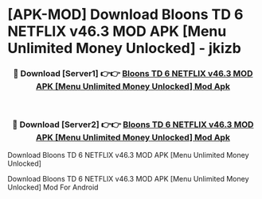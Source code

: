 # [APK-MOD] Download Bloons TD 6 NETFLIX v46.3 MOD APK [Menu Unlimited Money Unlocked] - jkizb


<div align="center">
<h3>🔴 Download [Server1] 👉👉 <a href="https://apk-comot.site?title=Bloons_TD_6_NETFLIX_v46.3_MOD_APK_[Menu_Unlimited_Money_Unlocked]">Bloons TD 6 NETFLIX v46.3 MOD APK [Menu Unlimited Money Unlocked] Mod Apk</a></h3><br>
<h3>🔴 Download [Server2] 👉👉 <a href="https://apk-comot.site?title=Bloons_TD_6_NETFLIX_v46.3_MOD_APK_[Menu_Unlimited_Money_Unlocked]">Bloons TD 6 NETFLIX v46.3 MOD APK [Menu Unlimited Money Unlocked] Mod Apk</a></h3>
</div>



Download Bloons TD 6 NETFLIX v46.3 MOD APK [Menu Unlimited Money Unlocked] 

Download Bloons TD 6 NETFLIX v46.3 MOD APK [Menu Unlimited Money Unlocked] Mod For Android